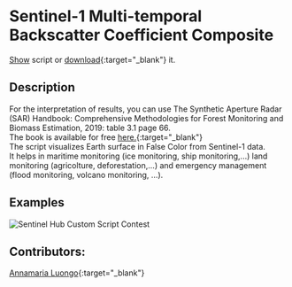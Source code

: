 # Sentinel-1 Multi-temporal Backscatter Coefficient Composite
<a href="#" id='togglescript'>Show</a> script or [download](script.js){:target="_blank"} it.
<div id='script_view' style="display:none">
{% highlight javascript %}
{% include_relative script.js %}
{% endhighlight %}
</div>

## Description  

For the interpretation of results, you can use The Synthetic Aperture Radar (SAR) Handbook: Comprehensive Methodologies for Forest Monitoring and Biomass Estimation, 2019: table 3.1 page 66.  
The book is available for free [here.](https://www.servirglobal.net/Global/Articles/Article/2674/sar-handbook-comprehensive-methodologies-for-forest-monitoring-and-biomass-estimation){:target="_blank"}  
The script visualizes Earth surface in False Color from Sentinel-1 data.   
It helps in maritime monitoring (ice monitoring, ship monitoring,...) land monitoring (agricolture, deforestation,...) and emergency management (flood monitoring, volcano monitoring, ...).  

## Examples
<img alt="Sentinel Hub Custom Script Contest" style="border-width:0" src="https://raw.githubusercontent.com/sentinel-hub/custom-scripts/master/sentinel-1/sar_multi-temporal_backscatter_coefficient_composite/examples/etna_multitemporal_S1_composite.png" />


## Contributors:  

[Annamaria Luongo](https://twitter.com/annamaria_84){:target="_blank"}    
